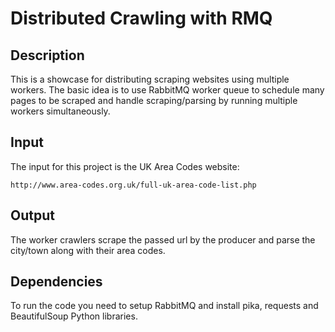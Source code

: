 Distributed Crawling with RMQ
=============================

## Description

This is a showcase for distributing scraping websites using multiple workers. The basic idea is to use RabbitMQ worker queue to schedule many pages to be scraped and handle scraping/parsing by running multiple workers simultaneously.

## Input

The input for this project is the UK Area Codes website: 

	http://www.area-codes.org.uk/full-uk-area-code-list.php

## Output

The worker crawlers scrape the passed url by the producer and parse the city/town along with their area codes.

## Dependencies

To run the code you need to setup RabbitMQ and install pika, requests and BeautifulSoup Python libraries.
